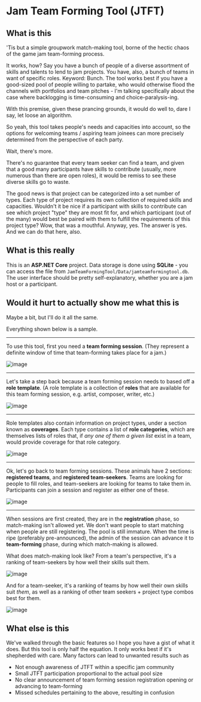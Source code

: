 # Jam Team Forming Tool (JTFT)

## What is this

'Tis but a simple groupwork match-making tool, borne of the hectic chaos of the game jam team-forming process.

It works, how? Say you have a bunch of people of a diverse assortment of skills and talents to lend to jam projects. You have, also, a bunch of teams in want of specific roles. Keyword: Bunch. The tool works best if you have a good-sized pool of people willing to partake, who would otherwise flood the channels with portfolios and team pitches - I'm talking specifically about the case where backlogging is time-consuming and choice-paralysis-ing.

With this premise, given these prancing grounds, it would do well to, dare I say, let loose an algorithm.

So yeah, this tool takes people's needs and capacities into account, so the options for welcoming teams / aspiring team joinees can more precisely determined from the perspective of each party.

Wait, there's more.

There's no guarantee that every team seeker can find a team, and given that a good many participants have skills to contribute (usually, more numerous than there are open roles), it would be remiss to see these diverse skills go to waste.

The good news is that project can be categorized into a set number of types. Each type of project requires its own collection of required skills and capacities. Wouldn't it be nice if a participant with skills to contribute can see which project "type" they are most fit for, and which participant (out of the many) would best be paired with them to fulfill the requirements of this project type? Wow, that was a mouthful. Anyway, yes. The answer is yes. And we can do that here, also.

## What is this really

This is an **ASP.NET Core** project. Data storage is done using **SQLite** - you can access the file from `JamTeamFormingTool/Data/jamteamformingtool.db`. The user interface should be pretty self-explanatory, whether you are a jam host or a participant.

## Would it hurt to actually show me what this is

Maybe a bit, but I'll do it all the same.

Everything shown below is a sample.

<hr/>

To use this tool, first you need a **team forming session**. (They represent a definite window of time that team-forming takes place for a jam.)

![image](https://github.com/user-attachments/assets/cde2420b-7cc1-4bad-8112-16dedc8277da)

<hr/>

Let's take a step back because a team forming session needs to based off a **role template**. (A role template is a collection of **roles** that are available for this team forming session, e.g. artist, composer, writer, etc.)

![image](https://github.com/user-attachments/assets/ec42de13-35bb-47c1-92a6-be3097462d29)

<hr/>

Role templates also contain information on project types, under a section known as **coverages**. Each type contains a list of **role categories**, which are themselves lists of roles that, if *any one of them a given list* exist in a team, would provide coverage for that role category.

![image](https://github.com/user-attachments/assets/5cf03a23-5bab-4221-836f-b5453090a18a)

<hr/>

Ok, let's go back to team forming sessions. These animals have 2 sections: **registered teams**, and **registered team-seekers**. Teams are looking for people to fill roles, and team-seekers are looking for teams to take them in. Participants can join a session and register as either one of these.

![image](https://github.com/user-attachments/assets/9890cf87-79e0-43e4-bd21-ad23f4848ab5)

<hr/>

When sessions are first created, they are in the **registration** phase, so match-making isn't allowed yet. We don't want people to start matching when people are still registering. The pool is still immature. When the time is ripe (preferably pre-announced), the admin of the session can advance it to **team-forming** phase, during which match-making is allowed.

What does match-making look like? From a team's perspective, it's a ranking of team-seekers by how well their skills suit them.

![image](https://github.com/user-attachments/assets/5e61e046-989c-4b1f-8a73-0422dc3fb3c6)

And for a team-seeker, it's a ranking of teams by how well their own skills suit *them*, as well as a ranking of other team seekers + project type combos best for them.

![image](https://github.com/user-attachments/assets/71c64282-ee8c-4de5-ac9e-97f6e867efb3)

## What else is this

We've walked through the basic features so I hope you have a gist of what it does. But this tool is only half the equation. It only works best if it's shepherded with care. Many factors can lead to unwanted results such as
- Not enough awareness of JTFT within a specific jam community
- Small JTFT participation proportional to the actual pool size
- No clear announcement of team forming session registration opening or advancing to team-forming
- Missed schedules pertaining to the above, resulting in confusion
